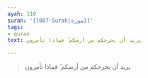 ```yaml
---
ayah: 110
surah: '[[007-Surah|سورة]]'
tags:
- quran
text: يريد أن يخرجكم من أرضكم ۖ فماذا تأمرون

---
```

> يريد أن يخرجكم من أرضكم ۖ فماذا تأمرون
